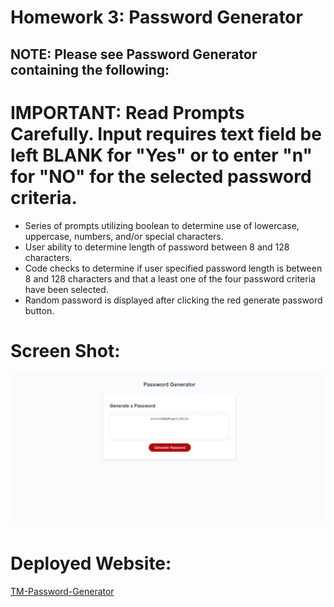 
# Homework 3: Password Generator

## NOTE: Please see Password Generator containing the following:

# IMPORTANT: Read Prompts Carefully.  Input requires text field be left BLANK for "Yes" or to enter "n" for "NO" for the selected password criteria.

* Series of prompts utilizing boolean to determine use of lowercase, uppercase, numbers, and/or special characters.
* User ability to determine length of password between 8 and 128 characters.
* Code checks to determine  if user specified password length is between 8 and 128 characters and that a least one of the four password criteria have been selected.
* Random password is displayed after clicking the red generate password button.

# Screen Shot:  
![Preview](images\TM-Password-Generator.png)

# Deployed Website:
[TM-Password-Generator](https://t0930.github.io/TM-Password-Generator)
